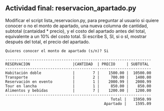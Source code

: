 ## Actividad final: reservacion_apartado.py

Modificar el script lista_reservacion.py, para preguntar al usuario si quiere conocer o no el monto de apartado, una nueva columna de cantidad, subtotal (cantaidad * precio), y el costo del apartado antes del total, equivalente a un 10% del costo total. Si escribe S, SI, si o sI, mostrar después del total, el precio del apartado.

```
Quieres conocer el monto de apartado (s/n)? Si

-----------------------------------------------------------------
RESERVACION                   |CANTIDAD  | PRECIO     | SUBTOTAL    
-----------------------------------------------------------------
Habitación doble              |        7 |    1500.00 |  10500.00 
Transporte                    |        2 |     700.00 |   1400.00
Reservación en evento         |        1 |    2000.99 |   2000.99
Tour en lancha                |        1 |     850.00 |    850.00
Alimentos y bebidas           |        7 |    1200.00 |   1200.00
-----------------------------------------------------------------
                                               Total |   15950.99‬
                                            Apartado |    1595.09

```